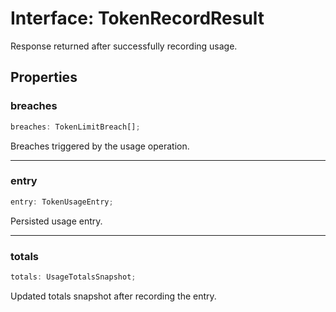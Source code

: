 # Interface: TokenRecordResult

Response returned after successfully recording usage.

## Properties

### breaches

```ts
breaches: TokenLimitBreach[];
```

Breaches triggered by the usage operation.

***

### entry

```ts
entry: TokenUsageEntry;
```

Persisted usage entry.

***

### totals

```ts
totals: UsageTotalsSnapshot;
```

Updated totals snapshot after recording the entry.
